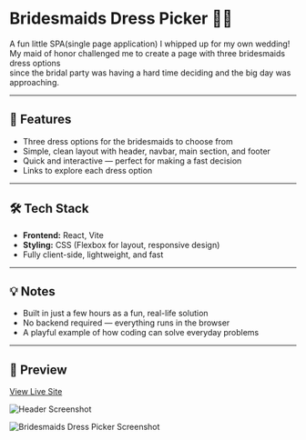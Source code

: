 # Bridesmaids Dress Picker 💃👗

A fun little SPA(single page application) I whipped up for my own wedding!  
My maid of honor challenged me to create a page with three bridesmaids dress options  
since the bridal party was having a hard time deciding and the big day was approaching.

---

## 🎨 Features

- Three dress options for the bridesmaids to choose from
- Simple, clean layout with header, navbar, main section, and footer
- Quick and interactive — perfect for making a fast decision
- Links to explore each dress option

---

## 🛠 Tech Stack

- **Frontend:** React, Vite
- **Styling:** CSS (Flexbox for layout, responsive design)
- Fully client-side, lightweight, and fast

---

## 💡 Notes

- Built in just a few hours as a fun, real-life solution
- No backend required — everything runs in the browser
- A playful example of how coding can solve everyday problems

---

## 📸 Preview

[View Live Site](https://sharrine8.github.io/wedding/)

![Header Screenshot](./assets/header.png)

![Bridesmaids Dress Picker Screenshot](./assets/dress-picker.png)

